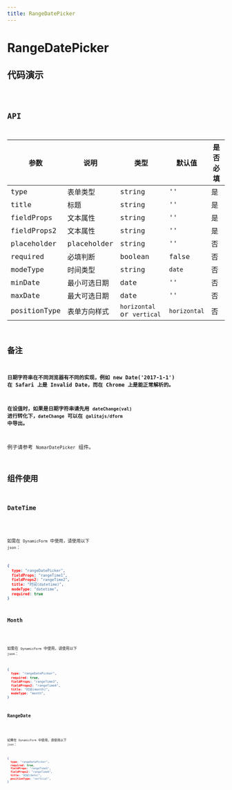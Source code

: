 ```yaml
---
title: RangeDatePicker
---
```


# RangeDatePicker

## 代码演示

<code src="./demo/index.tsx" />

## API

| 参数         | 说明         | 类型                       | 默认值       | 是否必填 |
| ------------ | ------------ | -------------------------- | ------------ | -------- |
| type         | 表单类型     | string                     | ''           | 是       |
| title        | 标题         | string                     | ''           | 是       |
| fieldProps   | 文本属性     | string                     | ''           | 是       |
| fieldProps2  | 文本属性     | string                     | ''           | 是       |
| placeholder  | placeholder  | string                     | ''           | 否       |
| required     | 必填判断     | boolean                    | false        | 否       |
| modeType     | 时间类型     | string                     | `date`       | 否       |
| minDate      | 最小可选日期 | date                       | ''           | 否       |
| maxDate      | 最大可选日期 | date                       | ''           | 否       |
| positionType | 表单方向样式 | `horizontal` or `vertical` | `horizontal` | 否       |

## 备注

**日期字符串在不同浏览器有不同的实现，例如 new Date('2017-1-1') 在 Safari 上是 Invalid Date，而在 Chrome 上是能正常解析的。**

**在设值时，如果是日期字符串请先用 `dateChange(val)` 进行转化下，`dateChange` 可以在 `@alitajs/dform` 中导出。**

例子请参考 `NomarDatePicker` 组件。

## 组件使用

### DateTime 

<code src="./demo/datetime.tsx" />

如需在 `DynamicForm` 中使用，请使用以下 `json`：

```json
{
  type: "rangeDatePicker",
  fieldProps: "rangeTime1",
  fieldProps2: "rangeTime2",
  title: "时间(datetime)",
  modeType: "datetime",
  required: true
}
```

### Month

<code src="./demo/month.tsx" />

如需在 `DynamicForm` 中使用，请使用以下 `json`：

```json
{
  type: "rangeDatePicker",
  required: true,
  fieldProps: "rangeTime3",
  fieldProps2: "rangeTime4",
  title: "时间(month)",
  modeType: "month",
}
```

### RangeDate

<code src="./demo/date.tsx" />

如需在 `DynamicForm` 中使用，请使用以下 `json`：

```json
{
  type: "rangeDatePicker",
  required: true,
  fieldProps: "rangeTime5",
  fieldProps2: "rangeTime6",
  title: "时间(date)",
  positionType: "vertical",
}
```